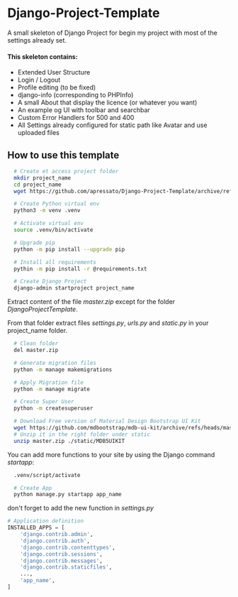# Django-Project-Template
A small skeleton of Django Project for begin my project with most of the settings already set.

#### This skeleton contains:
 * Extended User Structure
 * Login / Logout
 * Profile editing (to be fixed)
 * django-info (corresponding to PHPInfo)
 * A small About that display the licence (or whatever you want)
 * An example og UI with toolbar and searchbar
 * Custom Error Handlers for 500 and 400
 * All Settings already configured for static path like Avatar and use uploaded files


## How to use this template
```bash
  # Create et access project folder
  mkdir project_name
  cd project_name
  wget https://github.com/apressato/Django-Project-Template/archive/refs/heads/master.zip
```
```bash
  # Create Python virtual env 
  python3 -m venv .venv
```
```bash
  # Activate virtual env
  source .venv/bin/activate
```
```bash
  # Upgrade pip
  python -m pip install --upgrade pip
```
```bash
  # Install all requirements
  pythin -m pip install -r @requirements.txt
```
```bash
  # Create Django Project
  django-admin startproject project_name  
```
Extract content of the file _master.zip_ except for the folder _DjangoProjectTemplate_.

From that folder extract files _settings.py_, _urls.py_ and _static.py_ in your project_name folder.
```bash
  # Clean folder
  del master.zip
```
```bash
  # Generate migration files
  python -m manage makemigrations
```
```bash  
  # Apply Migration file 
  python -m manage migrate
```
```bash
  # Create Super User
  python -m createsuperuser
```
```bash
  # Download Free version of Material Design Bootstrap UI Kit
  wget https://github.com/mdbootstrap/mdb-ui-kit/archive/refs/heads/master.zip
  # Unzip it in the right folder under static
  unzip master.zip ./static/MDB5UIKIT
```

You can add more functions to your site by using the Django command _startapp_:
```bash
  .venv/script/activate
```
```bash
  # Create App
  python manage.py startapp app_name
```

don't forget to add the new function in _settings.py_

```python
# Application definition
INSTALLED_APPS = [
    'django.contrib.admin',
    'django.contrib.auth',
    'django.contrib.contenttypes',
    'django.contrib.sessions',
    'django.contrib.messages',
    'django.contrib.staticfiles',
    ...,
    'app_name',
]
```
